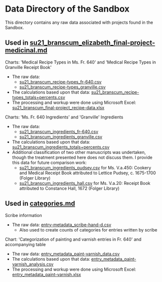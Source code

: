 # Data Directory of the Sandbox

This directory contains any raw data associated with projects found in the Sandbox.

## Used in [su21_branscum_elizabeth_final-project-medicinal.md](../docs/su21_branscum_elizabeth_final-project-medicinal.md)
Charts: 'Medical Recipe Types in Ms. Fr. 640' and 'Medical Recipe Types in Granville Receipt Book'
- The raw data: 
     - [su21_branscum_recipe-types_fr-640.csv](../data/su21_branscum_recipe-types_fr-640.csv)
     - [su21_branscum_recipe-types_granville.csv](../data/su21_branscum_recipe-types_granville.csv)
- The calculations based upon that data: [su21_branscum_recipe-types_totals+percents.csv](../data/su21_branscum_recipe-types_totals+percents.csv)
- The processing and workup were done using Microsoft Excel: [su21_branscum_final-project_recipe-data.xlsx](su21_branscum_final-project_recipe-data.xlsx)

Charts: 'Ms. Fr. 640 Ingredients' and 'Granville' Ingredients
- The raw data: 
     - [su21_branscum_ingredients_fr-640.csv](../data/su21_branscum_ingredients_fr-640.csv)
     - [su21_branscum_ingredients_granville.csv](../data/su21_branscum_ingredients_granville.csv)
- The calculations based upon that data: [su21_branscum_ingredients_totals+percents.csv](../data/su21_branscum_ingredients_totals+percents.csv)
- Additional classification of two other manuscripts was undertaken, though the treatment presented here does not discuss them. I provide this data for future comparison work:
     - [su21_branscum_ingredients_pudsey.csv](su21_branscum_ingredients_pudsey.csv) for Ms. V.a.450: Cookery and Medical Receipt Book attributed to Lettice Pudsey, c. 1675-1700 (Folger Library)
     -  [su21_branscum_ingredients_hall.csv](su21_branscum_ingredients_hall.csv) for Ms. V.a.20: Receipt Book attributed to Constance Hall, 1672 (Folger Library)

## Used in [categories.md](../docs/categories.md)

Scribe information
- The raw data: [entry-metadata_scribe-hand-d.csv](entry-metadata_scribe-hand-d.csv) 
     - Also used to create counts of categories for entries written by scribe

Chart: 'Categorization of painting and varnish entries in Fr. 640' and accompanying table
- The raw data: [entry_metadata_paint-varnish_data.csv](entry_metadata_paint-varnish_data.csv) 
- The calculations based upon that data: [entry_metadata_paint-varnish_analysis.csv](entry_metadata_paint-varnish_analysis.csv)
- The processing and workup were done using Microsoft Excel: [entry_metadata_paint-varnish.xlsx](entry_metadata_paint-varnish.xlsx)


